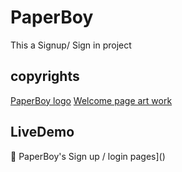 # PaperBoy
This a Signup/ Sign in project

## copyrights
[PaperBoy logo](https://www.beams.co.jp/global/news/detail/335)
[Welcome page art work](https://www.rawpixel.com/image/2310614/free-illustration-png-alone-animal-aside)

## LiveDemo
🔗 PaperBoy's Sign up / login pages]()
